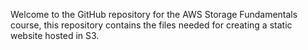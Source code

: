 Welcome to the GitHub repository for the AWS Storage Fundamentals course, this repository contains the files needed for creating a static website hosted in S3.
